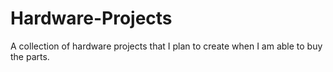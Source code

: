 # Hardware-Projects
A collection of hardware projects that I plan to create when I am able to buy the parts. 
